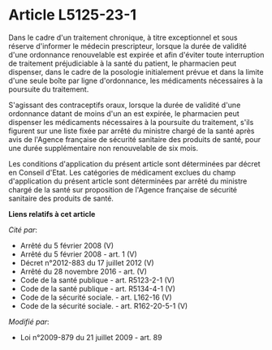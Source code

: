 # Article L5125-23-1

Dans le cadre d'un traitement chronique, à titre exceptionnel et sous réserve d'informer le médecin prescripteur, lorsque la
durée de validité d'une ordonnance renouvelable est expirée et afin d'éviter toute interruption de traitement préjudiciable à
la santé du patient, le pharmacien peut dispenser, dans le cadre de la posologie initialement prévue et dans la limite d'une
seule boîte par ligne d'ordonnance, les médicaments nécessaires à la poursuite du traitement.

S'agissant des contraceptifs oraux, lorsque la durée de validité d'une ordonnance datant de moins d'un an est expirée, le
pharmacien peut dispenser les médicaments nécessaires à la poursuite du traitement, s'ils figurent sur une liste fixée par
arrêté du ministre chargé de la santé après avis de l'Agence française de sécurité sanitaire des produits de santé, pour une
durée supplémentaire non renouvelable de six mois.

Les conditions d'application du présent article sont déterminées par décret en Conseil d'Etat. Les catégories de médicament
exclues du champ d'application du présent article sont déterminées par arrêté du ministre chargé de la santé sur proposition
de l'Agence française de sécurité sanitaire des produits de santé.

**Liens relatifs à cet article**

_Cité par_:

  - Arrêté du 5 février 2008 (V)
  - Arrêté du 5 février 2008 - art. 1 (V)
  - Décret n°2012-883 du 17 juillet 2012 (V)
  - Arrêté du 28 novembre 2016 - art. (V)
  - Code de la santé publique - art. R5123-2-1 (V)
  - Code de la santé publique - art. R5134-4-1 (V)
  - Code de la sécurité sociale. - art. L162-16 (V)
  - Code de la sécurité sociale. - art. R162-20-5-1 (V)

_Modifié par_:

  - Loi n°2009-879 du 21 juillet 2009 - art. 89
